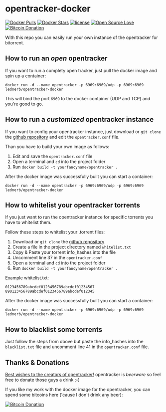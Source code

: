 # opentracker-docker 
[![Docker Pulls](https://img.shields.io/docker/pulls/lednerb/opentracker-docker.svg?maxAge=2592000&style=flat-square)](https://hub.docker.com/r/lednerb/opentracker-docker/) 
[![Docker Stars](https://img.shields.io/docker/stars/lednerb/opentracker-docker.svg?maxAge=2592000&style=flat-square)](https://hub.docker.com/r/lednerb/opentracker-docker/) 
[![license](https://img.shields.io/github/license/lednerb/opentracker-docker.svg?maxAge=2592000&style=flat-square)](https://github.com/Lednerb/opentracker-docker/blob/master/LICENSE) 
[![Open Source Love](https://badges.frapsoft.com/os/v2/open-source.svg?v=103)](https://github.com/ellerbrock/open-source-badge/)    
[![Bitcoin Donation](https://img.shields.io/badge/Donate-with%20Bitcoins-orange.svg?style=flat-square)](https://donate.lednerb.de/?opentracker-docker)


With this repo you can easily run your own instance of the opentracker for bitorrent.

## How to run an _open_ opentracker
If you want to run a complety open tracker, just pull the docker image and spin up a container:

`docker run -d --name opentracker -p 6969:6969/udp -p 6969:6969 lednerb/opentracker-docker`

This will bind the port `6969` to the docker container (UDP and TCP) and you're good to go.


## How to run a _customized_ opentracker instance

If you want to config your opentracker instance, just download or `git clone` the [github repository](https://github.com/Lednerb/opentracker-docker/) and edit the `opentracker.conf` file.

Than you have to build your own image as follows:
 1. Edit and save the `opentracker.conf` file
 2. Open a terminal and `cd` into the project folder
 3. Run `docker build -t yourfancyname/opentracker .`

After the docker image was successfully built you can start a container:

`docker run -d --name opentracker -p 6969:6969/udp -p 6969:6969 lednerb/opentracker-docker`


## How to whitelist your opentracker torrents
If you just want to run the opentracker instance for specific torrents you have to whitelist them.

Follow these steps to whitelist your .torrent files:
 1. Download or `git clone` the [github repository](https://github.com/Lednerb/opentracker-docker/)
 2. Create a file in the project directory named `whitelist.txt`
 3. Copy & Paste your torrent info_hashes into the file
 4. Uncomment line 37 in the `opentracker.conf`
 5. Open a terminal and `cd` into the project folder
 6. Run `docker build -t yourfancyname/opentracker .`
 
Example whitelist.txt:
```
0123456789abcdef0123456789abcdef01234567
890123456789abcdef0123456789abcdef012345
```

After the docker image was successfully built you can start a container:

`docker run -d --name opentracker -p 6969:6969/udp -p 6969:6969 lednerb/opentracker-docker`

## How to blacklist some torrents
Just follow the steps from obove but paste the info_hashes into the `blacklist.txt` file and uncomment line 41 in the `opentracker.conf` file.

## Thanks & Donations
[Best wishes to the creators of opentracker!](http://erdgeist.org/arts/software/opentracker/)
opentracker is _beerware_ so feel free to donate those guys a drink ;-)

If you like my work with the docker image for the opentracker, you can spend some bitcoins here ('cause I don't drink any beer):

[![Bitcoin Donation](https://img.shields.io/badge/Donate-with%20Bitcoins-orange.svg?style=flat-square)](https://donate.lednerb.de/?opentracker-docker)
